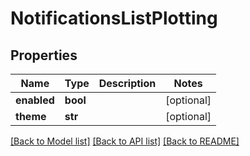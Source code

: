 # NotificationsListPlotting

## Properties
Name | Type | Description | Notes
------------ | ------------- | ------------- | -------------
**enabled** | **bool** |  | [optional] 
**theme** | **str** |  | [optional] 

[[Back to Model list]](../README.md#documentation-for-models) [[Back to API list]](../README.md#documentation-for-api-endpoints) [[Back to README]](../README.md)


